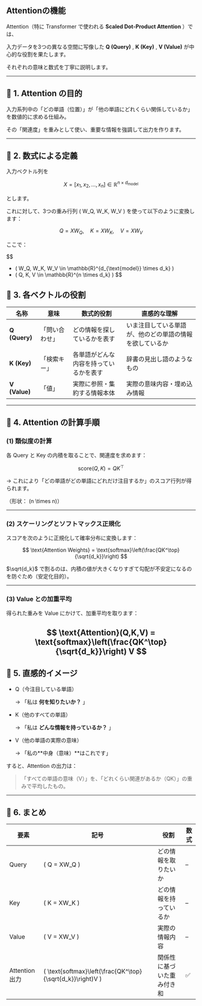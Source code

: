 ## Attentionの機能

Attention（特に Transformer で使われる  **Scaled Dot-Product Attention** ）では、

入力データを3つの異なる空間に写像した  **Q (Query)** ,  **K (Key)** , **V (Value)** が中心的な役割を果たします。

それぞれの意味と数式を丁寧に説明します。

---

## 🔷 1. Attention の目的

入力系列中の「どの単語（位置）」が「他の単語にどれくらい関係しているか」を数値的に求める仕組み。

その「関連度」を重みとして使い、重要な情報を強調して出力を作ります。

---

## 🔷 2. 数式による定義

入力ベクトル列を

$$
X = [x_1, x_2, \dots, x_n] \in \mathbb{R}^{n \times d_{\text{model}}}
$$

とします。

これに対して、3つの重み行列 ( W_Q, W_K, W_V ) を使って以下のように変換します：

$$
Q = X W_Q,\quad K = X W_K,\quad V = X W_V
$$

ここで：

$$
* ( W_Q, W_K, W_V \in \mathbb{R}^{d_{\text{model}} \times d_k} )
* ( Q, K, V \in \mathbb{R}^{n \times d_k} )
$$

## 🔷 3. 各ベクトルの役割

| 名称                | 意味           | 数式的役割                             | 直感的な理解                                             |
| ------------------- | -------------- | -------------------------------------- | -------------------------------------------------------- |
| **Q (Query)** | 「問い合わせ」 | どの情報を探しているかを表す           | いま注目している単語が、他のどの単語の情報を欲しているか |
| **K (Key)**   | 「検索キー」   | 各単語がどんな内容を持っているかを表す | 辞書の見出し語のようなもの                               |
| **V (Value)** | 「値」         | 実際に参照・集約する情報本体           | 実際の意味内容・埋め込み情報                             |

---

## 🔷 4. Attention の計算手順

### (1) 類似度の計算

各 Query と Key の内積を取ることで、関連度を求めます：

$$
\text{score}(Q,K) = Q K^\top
$$

→ これにより「どの単語がどの単語にどれだけ注目するか」のスコア行列が得られます。

（形状： (n \times n)）

---

### (2) スケーリングとソフトマックス正規化

スコアを次のように正規化して確率分布に変換します：

$$
\text{Attention Weights} = \text{softmax}\left(\frac{QK^\top}{\sqrt{d_k}}\right)
$$

$\sqrt{d_k}$ で割るのは、内積の値が大きくなりすぎて勾配が不安定になるのを防ぐため（安定化目的）。

---

### (3) Value との加重平均

得られた重みを Value にかけて、加重平均を取ります：

$$
\text{Attention}(Q,K,V) = \text{softmax}\left(\frac{QK^\top}{\sqrt{d_k}}\right) V
$$
---

## 🔷 5. 直感的イメージ

* Q（今注目している単語）

  → 「私は **何を知りたいか？** 」
* K（他のすべての単語）

  → 「私は **どんな情報を持っているか？** 」
* V（他の単語の実際の意味）

  → 「私の**中身（意味）**はこれです」

すると、Attention の出力は：

> 「すべての単語の意味（V）」を、「どれくらい関連があるか（QK）」の重みで平均したもの。

---

## 🔷 6. まとめ

| 要素          | 記号                                                       | 役割                       | 数式 |
| ------------- | ---------------------------------------------------------- | -------------------------- | ---- |
| Query         | ( Q = XW_Q )                                               | どの情報を取りたいか       | –   |
| Key           | ( K = XW_K )                                               | どの情報を持っているか     | –   |
| Value         | ( V = XW_V )                                               | 実際の情報内容             | –   |
| Attention出力 | ( \text{softmax}\left(\frac{QK^\top}{\sqrt{d_k}}\right)V ) | 関係性に基づいた重み付き和 | ✅   |

